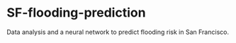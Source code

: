 # SF-flooding-prediction
Data analysis and a neural network to predict flooding risk in San Francisco.
